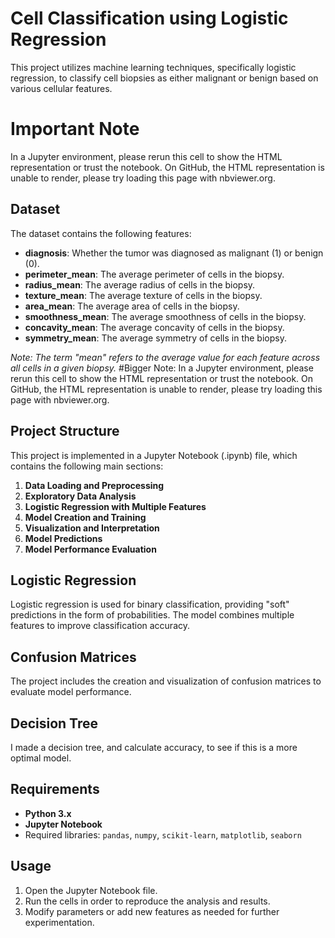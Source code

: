 # **Cell Classification using Logistic Regression**

This project utilizes machine learning techniques, specifically logistic regression, to classify cell biopsies as either malignant or benign based on various cellular features.

# **Important Note**
In a Jupyter environment, please rerun this cell to show the HTML representation or trust the notebook.
On GitHub, the HTML representation is unable to render, please try loading this page with nbviewer.org.


## **Dataset**

The dataset contains the following features:

- **diagnosis**: Whether the tumor was diagnosed as malignant (1) or benign (0).
- **perimeter_mean**: The average perimeter of cells in the biopsy.
- **radius_mean**: The average radius of cells in the biopsy.
- **texture_mean**: The average texture of cells in the biopsy.
- **area_mean**: The average area of cells in the biopsy.
- **smoothness_mean**: The average smoothness of cells in the biopsy.
- **concavity_mean**: The average concavity of cells in the biopsy.
- **symmetry_mean**: The average symmetry of cells in the biopsy.

*Note: The term "mean" refers to the average value for each feature across all cells in a given biopsy.*
#Bigger Note:
In a Jupyter environment, please rerun this cell to show the HTML representation or trust the notebook.
On GitHub, the HTML representation is unable to render, please try loading this page with nbviewer.org.
## **Project Structure**

This project is implemented in a Jupyter Notebook (.ipynb) file, which contains the following main sections:

1. **Data Loading and Preprocessing**
2. **Exploratory Data Analysis**
3. **Logistic Regression with Multiple Features**
4. **Model Creation and Training**
5. **Visualization and Interpretation**
6. **Model Predictions**
7. **Model Performance Evaluation**

## **Logistic Regression**

Logistic regression is used for binary classification, providing "soft" predictions in the form of probabilities. The model combines multiple features to improve classification accuracy.

## **Confusion Matrices**

The project includes the creation and visualization of confusion matrices to evaluate model performance.

## **Decision Tree**
I made a decision tree, and calculate accuracy, to see if this is a more optimal model.

## **Requirements**

- **Python 3.x**
- **Jupyter Notebook**
- Required libraries: `pandas`, `numpy`, `scikit-learn`, `matplotlib`, `seaborn`

## **Usage**

1. Open the Jupyter Notebook file.
2. Run the cells in order to reproduce the analysis and results.
3. Modify parameters or add new features as needed for further experimentation.
